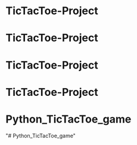 # TicTacToe-Project
# TicTacToe-Project
# TicTacToe-Project
# TicTacToe-Project
# Python_TicTacToe_game
"# Python_TicTacToe_game" 
